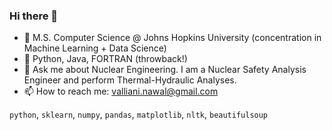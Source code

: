 ### Hi there 👋

- 🔭 M.S. Computer Science @ Johns Hopkins University (concentration in Machine Learning + Data Science)
- 🌱 Python, Java, FORTRAN (throwback!)
- 💬 Ask me about Nuclear Engineering. I am a Nuclear Safety Analysis Engineer and perform Thermal-Hydraulic Analyses.
- 📫 How to reach me: valliani.nawal@gmail.com

`python`, `sklearn`, `numpy`, `pandas`, `matplotlib`, `nltk`, `beautifulsoup`

<!--
**nawalvalliani/nawalvalliani** is a ✨ _special_ ✨ repository because its `README.md` (this file) appears on your GitHub profile.

Here are some ideas to get you started:

- 🔭 I’m currently working on ...
- 🌱 I’m currently learning ...
- 👯 I’m looking to collaborate on ...
- 🤔 I’m looking for help with ...
- 💬 Ask me about ...
- 📫 How to reach me: ...
- 😄 Pronouns: ...
- ⚡ Fun fact: ...
-->
